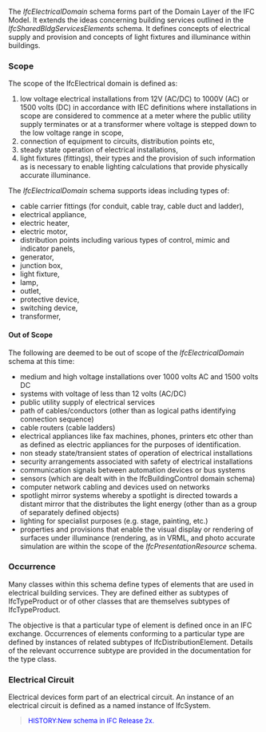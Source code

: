 ﻿The _IfcElectricalDomain_ schema forms part of the Domain Layer of the IFC Model. It extends the ideas concerning building services outlined in the _IfcSharedBldgServicesElements_ schema. It defines concepts of electrical supply and provision and concepts of light fixtures and illuminance within buildings.

### Scope
The scope of the IfcElectrical domain is defined as:

1. low voltage electrical installations from 12V (AC/DC) to 1000V (AC) or 1500 volts (DC) in accordance with IEC definitions where installations in scope are considered to commence at a meter where the public utility supply terminates or at a transformer where voltage is stepped down to the low voltage range in scope,
2. connection of equipment to circuits, distribution points etc,
3. steady state operation of electrical installations,
4. light fixtures (fittings), their types and the provision of such information as is necessary to enable lighting calculations that provide physically accurate illuminance.

The _IfcElectricalDomain_ schema supports ideas including types of:

* cable carrier fittings (for conduit, cable tray, cable duct and ladder),
* electrical appliance,
* electric heater,
* electric motor,
* distribution points including various types of control, mimic and indicator panels,
* generator,
* junction box,
* light fixture,
* lamp,
* outlet,
* protective device,
* switching device,
* transformer,

#### Out of Scope
The following are deemed to be out of scope of the _IfcElectricalDomain_ schema at this time:

* medium and high voltage installations over 1000 volts AC and 1500 volts DC
* systems with voltage of less than 12 volts (AC/DC)
* public utility supply of electrical services
* path of cables/conductors (other than as logical paths identifying connection sequence)
* cable routers (cable ladders)
* electrical appliances like fax machines, phones, printers etc other than as defined as electric appliances for the purposes of identification.
* non steady state/transient states of operation of electrical installations
* security arrangements associated with safety of electrical installations
* communication signals between automation devices or bus systems
* sensors (which are dealt with in the IfcBuildingControl domain schema)
* computer network cabling and devices used on networks
* spotlight mirror systems whereby a spotlight is directed towards a distant mirror that the distributes the light energy (other than as a group of separately defined objects)
* lighting for specialist purposes (e.g. stage, painting, etc.) 
* properties and provisions that enable the visual display or rendering of surfaces under illuminance (rendering, as in VRML, and photo accurate simulation are within the scope of the _IfcPresentationResource_ schema.

### Occurrence
Many classes within this schema define types of elements that are used in electrical building services. They are defined either as subtypes of IfcTypeProduct or of other classes that are themselves subtypes of IfcTypeProduct.

The objective is that a particular type of element is defined once in an IFC exchange. Occurrences of elements conforming to a particular type are defined by instances of related subtypes of IfcDistributionElement. Details of the relevant occurrence subtype are provided in the documentation for the type class.

### Electrical Circuit
Electrical devices form part of an electrical circuit. An instance of an electrical circuit is defined as a named instance of IfcSystem.

> <font color="#0000FF" size="-1"> HISTORY:New schema in
		  IFC Release 2x.  </font>
>
